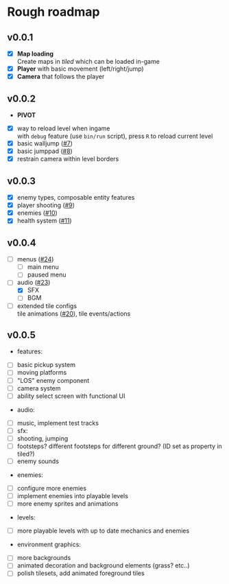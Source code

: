 # Rough roadmap
## v0.0.1
- [x] __Map loading__  
  Create maps in _tiled_ which can be loaded in-game  
- [x] __Player__ with basic movement (left/right/jump)
- [x] __Camera__ that follows the player

## v0.0.2
- __PIVOT__
- [x] way to reload level when ingame  
  with `debug` feature (use `bin/run` script), press `R` to reload current level
- [x] basic walljump ([#7])
- [x] basic jumppad ([#8])
- [x] restrain camera within level borders

## v0.0.3
- [x] enemy types, composable entity features
- [x] player shooting ([#9])
- [x] enemies ([#10])
- [x] health system ([#11])

## v0.0.4
- [ ] menus ([#24])
  - [ ] main menu
  - [ ] paused menu
- [ ] audio ([#23])
  - [x] SFX
  - [ ] BGM
- [ ] extended tile configs  
  tile animations ([#20]), tile events/actions

## v0.0.5
- features:
- [ ] basic pickup system
- [ ] moving platforms
- [ ] "LOS" enemy component 
- [ ] camera system
- [ ] ability select screen with functional UI

- audio:
- [ ] music, implement test tracks
- [ ] sfx:
- [ ] shooting, jumping
- [ ] footsteps? different footsteps for different ground? (ID set as property in tiled?)
- [ ] enemy sounds

- enemies:
- [ ] configure more enemies
- [ ] implement enemies into playable levels
- [ ] more enemy sprites and animations

- levels:
- [ ] more playable levels with up to date mechanics and enemies

- environment graphics:
- [ ] more backgrounds
- [ ] animated decoration and background elements (grass? etc..)
- [ ] polish tilesets, add animated foreground tiles

[#7]: https://github.com/Noah2610/deathfloor/issues/7
[#8]: https://github.com/Noah2610/deathfloor/issues/8
[#9]: https://github.com/Noah2610/deathfloor/issues/9
[#10]: https://github.com/Noah2610/deathfloor/issues/10
[#11]: https://github.com/Noah2610/deathfloor/issues/11
[#20]: https://github.com/Noah2610/deathfloor/issues/20
[#23]: https://github.com/Noah2610/deathfloor/issues/23
[#24]: https://github.com/Noah2610/deathfloor/issues/24
